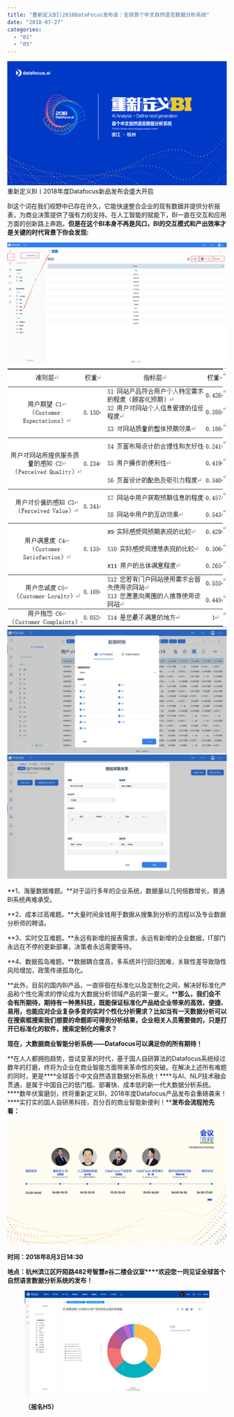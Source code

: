 ```yaml
---
title: "重新定义BI|2018DataFocus发布会：全球首个中文自然语言数据分析系统"
date: "2018-07-27"
categories: 
  - "01"
  - "05"
---
```


![1111-01](images/1111-01-1.png)重新定义BI丨2018年度Datafocus新品发布会盛大开启

BI这个词在我们视野中已存在许久，它能快速整合企业的现有数据并提供分析报表，为商业决策提供了强有力的支持。在人工智能的赋能下，BI一直在交互和应用方面的创新路上奔跑。**但是****在这个BI本身不再是风口，BI的交互模式和产出效率才是关键的时代背景下****你会发现:**

![未标题-1](images/1.png)![未标题-1](images/1-3.png) ![未标题-1](images/1-1.png)![未标题-1](images/1-2.png)

**1、海量数据难题。**对于运行多年的企业系统，数据量以几何倍数增长，普通BI系统再难承受。

**2、成本过高难题。**大量时间金钱用于数据从搜集到分析的流程以及专业数据分析师的聘请。

**3、实时交互难题。**永远有新增的报表需求，永远有新增的企业数据，IT部门永远在不停的更新部署，决策者永远需要等待。

**4、数据孤岛难题。**数据耦合度高，多系统并行回归困难，关联性差导致隐性风险增加，政策传递孤岛化。

**此外，目前的国内BI产品，一直徘徊在标准化以及定制化之间，解决好标准化产品和个性化需求的悖论成为大数据分析领域产品的第一要义。****那么，我们会不会有所期待，期待有一种黑科技，既能保证标准化产品给企业带来的高效、便捷、易用，也能应对企业复杂多变的实时个性化分析需求？比如当有一天数据分析可以在搜索框搜索我们想要的命题即可得到分析结果，企业相关人员需要做的，只是打开已标准化的软件，搜索定制化的需求？**

**现在，大数据商业智能分析系统——Datafocus可以满足你的所有期待！**

**在人人都拥抱趋势，尝试变革的时代，基于国人自研算法的Datafocus系统经过数年的打磨，终将为企业在商业智能方面带来革命性的突破。在解决上述所有难题的同时，更是****全球首个中文自然语言数据分析系统！****与AI、NLP技术融会贯通，是属于中国自己的低门槛、部署快、成本低的新一代大数据分析系统。****数年伏案磨剑，终将重新定义BI，2018年度Datafocus产品发布会重磅袭来！****实打实的国人自研黑科技，百分百的商业智能新便利！****发布会流程抢先看：**

![时间轴-02](images/02.png)

**时间：2018年8月3日14:30**

**地点：杭州滨江区阡陌路482号智慧e谷二楼会议室****欢迎您一同见证全球首个自然语言数据分析系统的发布！**

<figure>

![](images/word-image-209.png)

<figcaption>

**（报名H5）**

</figcaption>

</figure>
